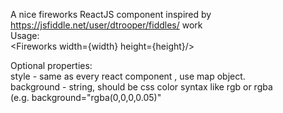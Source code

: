 A nice fireworks ReactJS component inspired by https://jsfiddle.net/user/dtrooper/fiddles/ work<br/>
Usage: <br/>
&lt;Fireworks width={width} height={height}/&gt; <br/>

Optional properties:<br/>
	style - same as every react component , use map object.<br/>
	background - string, should be css color syntax like rgb or rgba<br/>
        (e.g. background="rgba(0,0,0,0.05)"
